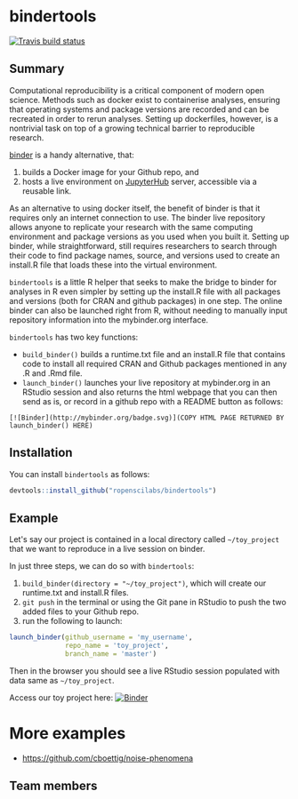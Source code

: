 # bindertools
[![Travis build status](https://travis-ci.org/ropenscilabs/bindertools.svg?branch=master)](https://travis-ci.org/ropenscilabs/bindertools)

## Summary
Computational reproducibility is a critical component of modern open science. Methods such as docker exist to containerise analyses, ensuring that operating systems and package versions are recorded and can be recreated in order to rerun analyses. Setting up dockerfiles, however, is a nontrivial task on top of a growing technical barrier to reproducible research. 

[binder](https://mybinder.org/) is a handy alternative, that:
1. builds a Docker image for your Github repo, and
2. hosts a live environment on [JupyterHub](https://jupyterhub.readthedocs.io/en/latest/) server, accessible via a reusable link.

As an alternative to using docker itself, the benefit of binder is that it requires only an internet connection to use. The binder live repository allows anyone to replicate your research with the same computing environment and package versions as you used when you built it. Setting up binder, while straightforward, still requires researchers to search through their code to find package names, source, and versions used to create an install.R file that loads these into the virtual environment. 

`bindertools` is a little R helper that seeks to make the bridge to binder for analyses in R even simpler by setting up the install.R file with all packages and versions (both for CRAN and github packages) in one step. The online binder can also be launched right from R, without needing to manually input repository information into the mybinder.org interface. 

`bindertools` has two key functions:

- `build_binder()` builds a runtime.txt file and an install.R file that contains code to install all required CRAN and Github packages mentioned in any .R and .Rmd file.
- `launch_binder()` launches your live repository at mybinder.org in an RStudio session and also returns the html webpage that you can then send as is, or record in a github repo with a README button as follows: 

`[![Binder](http://mybinder.org/badge.svg)](COPY HTML PAGE RETURNED BY launch_binder() HERE)`

## Installation

You can install `bindertools` as follows:

``` r
devtools::install_github("ropenscilabs/bindertools")
```

## Example

Let's say our project is contained in a local directory called `~/toy_project` that we want to reproduce in a live session on binder.

In just three steps, we can do so with `bindertools`:

1. `build_binder(directory = "~/toy_project")`, which will create our runtime.txt and install.R files.
2. `git push` in the terminal or using the Git pane in RStudio to push the two added files to your Github repo.
3. run the following to launch:
```r 
launch_binder(github_username = 'my_username', 
              repo_name = 'toy_project', 
              branch_name = 'master')
```

Then in the browser you should see a live RStudio session populated with data same as `~/toy_project`.

Access our toy project here:
[![Binder](http://mybinder.org/badge.svg)](http://beta.mybinder.org/v2/gh/smwindecker/toy_project/master?urlpath=rstudio)

# More examples
- https://github.com/cboettig/noise-phenomena

## Team members

